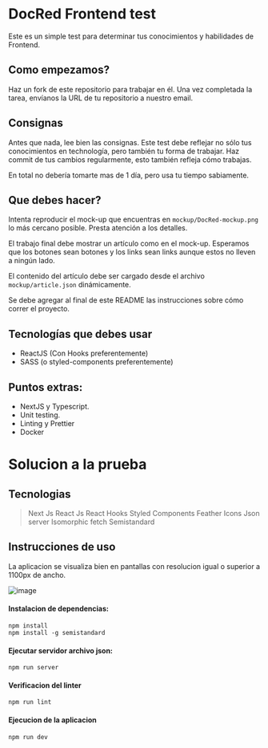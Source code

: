 # DocRed Frontend test
Este es un simple test para determinar tus conocimientos y habilidades de Frontend.

## Como empezamos?
Haz un fork de este repositorio para trabajar en él.
Una vez completada la tarea, envíanos la URL de tu repositorio a nuestro email.

## Consignas

Antes que nada, lee bien las consignas. Este test debe reflejar no sólo tus conocimientos en technología, pero también tu forma de trabajar.
Haz commit de tus cambios regularmente, esto también refleja cómo trabajas.

En total no debería tomarte mas de 1 día, pero usa tu tiempo sabiamente.

## Que debes hacer?

Intenta reproducir el mock-up que encuentras en `mockup/DocRed-mockup.png` lo más cercano posible.
Presta atención a los detalles.

El trabajo final debe mostrar un artículo como en el mock-up. Esperamos que los botones sean botones y los links sean links aunque estos no lleven a ningún lado.

El contenido del artículo debe ser cargado desde el archivo `mockup/article.json` dinámicamente.

Se debe agregar al final de este README las instrucciones sobre cómo correr el proyecto.

Tecnologías que debes usar
----
- ReactJS (Con Hooks preferentemente)
- SASS (o styled-components preferentemente)

Puntos extras:
----
- NextJS y Typescript.
- Unit testing.
- Linting y Prettier
- Docker

# Solucion a la prueba

## Tecnologias
>Next Js
>React Js
>React Hooks
>Styled Components
>Feather Icons
>Json server
>Isomorphic fetch
>Semistandard

## Instrucciones de uso

La aplicacion se visualiza bien en pantallas con resolucion igual o superior a 1100px de ancho.

![image](https://drive.google.com/uc?export=view&id=1G74sHWvin_o90KAfrWC-xOzlohQ3gRHX)

#### Instalacion de dependencias:
```
npm install
npm install -g semistandard
```
#### Ejecutar servidor archivo json:
```
npm run server
```
#### Verificacion del linter
```
npm run lint
```
#### Ejecucion de la aplicacion
```
npm run dev
```